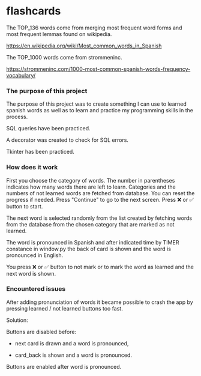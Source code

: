 # flashcards

The TOP_136 words come from merging most frequent word forms and most frequent lemmas found on wikipedia.

https://en.wikipedia.org/wiki/Most_common_words_in_Spanish

The TOP_1000 words come from strommeninc.

https://strommeninc.com/1000-most-common-spanish-words-frequency-vocabulary/


### The purpose of this project
The purpose of this project was to create something I can use to learned spanish words as well as to learn
and practice my programming skills in the process.

SQL queries have been practiced.

A decorator was created to check for SQL errors.

Tkinter has been practiced.


### How does it work
First you choose the category of words. The number in parentheses indicates how many words there are left to learn.
Categories and the numbers of not learned words are fetched from database.
You can reset the progress if needed. Press "Continue" to go to the next screen. Press ❌ or ✅︎ button to start.

The next word is selected randomly from the list created by fetching words from the database from the chosen category
that are marked as not learned.

The word is pronounced in Spanish and after indicated time by TIMER constance in window.py the back of card is shown
and the word is pronounced in English.

You press ❌ or ✅︎ button to not mark or to mark the word as learned and the next word is shown.


### Encountered issues
After adding pronunciation of words it became possible to crash the app by pressing learned / not learned buttons
too fast.

Solution:

Buttons are disabled before:

* next card is drawn and a word is pronounced,

* card_back is shown and a word is pronounced.

Buttons are enabled after word is pronounced.
